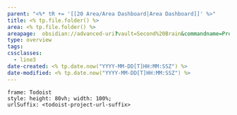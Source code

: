 ```yaml
---
parent: "<%* tR += '[[20 Area/Area Dashboard|Area Dashboard]]' %>"
title: <% tp.file.folder() %>
area: <% tp.file.folder() %>
areapage:  obsidian://advanced-uri?vault=Second%20Brain&commandname=Projects:%20Show%20<%* tR += tp.file.folder().replaceAll(' ', '%20') %>
type: overview
tags: 
cssclasses:
  - line3
date-created: <% tp.date.now("YYYY-MM-DD[T]HH:MM:SSZ") %>
date-modified: <% tp.date.now("YYYY-MM-DD[T]HH:MM:SSZ") %>
---
```


```custom-frames
frame: Todoist
style: height: 80vh; width: 100%;
urlSuffix: <todoist-project-url-suffix>
```
